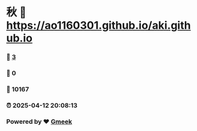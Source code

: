 # 秋 :link: https://ao1160301.github.io/aki.github.io 
### :page_facing_up: [3](https://ao1160301.github.io/aki.github.io/tag.html) 
### :speech_balloon: 0 
### :hibiscus: 10167 
### :alarm_clock: 2025-04-12 20:08:13 
### Powered by :heart: [Gmeek](https://github.com/Meekdai/Gmeek)
